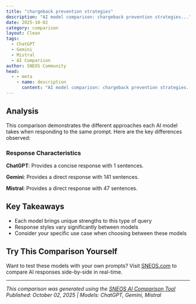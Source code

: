 ```yaml
---
title: "chargeback prevention strategies"
description: "AI model comparison: chargeback prevention strategies..."
date: 2025-10-02
category: comparison
layout: Clean
tags:
  - ChatGPT
  - Gemini
  - Mistral
  - AI Comparison
author: SNEOS Community
head:
  - - meta
    - name: description
      content: "AI model comparison: chargeback prevention strategies..."
---
```


<ChatComparison
  title="chargeback prevention strategies"
  prompt="chargeback prevention strategies"
  :responses='{"ChatGPT": "Chargebacks can be a significant challenge for businesses, especially in the e-commerce space. Implementing effective chargeback prevention strategies can help reduce their occurrence and mitigate financial loss. Here are several strategies you can consider:\n\n### 1. **Clear Transaction Details**\n - **Descriptive Statements**: Ensure that the customer&#x27;s credit card statement clearly shows your business name, product name, and other relevant details to help avoid confusion.\n - **Order Confirmation Emails**: Send detailed order confirmations that include product descriptions, prices, and return policies.\n\n### 2. **Transparent Policies**\n - **Clear Return and Refund Policy**: Make sure your return and refund policies are easy to understand and accessible. Communicate them at the point of sale.\n - **Shipping Information**: Clearly communicate shipping times and costs and provide tracking information.\n\n### 3. **Customer Support**\n - **Responsive Customer Service**: Provide prompt and effective customer support. Quick resolutions to customer complaints can prevent chargebacks before they happen.\n - **Multiple Contact Channels**: Offer various channels for customer support (phone, chat, email) for increased accessibility.\n\n### 4. **Fraud Prevention Measures**\n - **Address Verification System (AVS)**: Use AVS to verify that the billing address entered by the customer matches the address on file with the credit card issuer.\n - **Card Verification Value (CVV)**: Always ask for the CVV during transactions to enhance security.\n - **3D Secure**: Implement 3D Secure authentication to add an additional layer of security to online transactions.\n\n### 5. **Monitoring and Analytics**\n - **Track Chargeback Reasons**: Analyze chargeback data to identify common reasons behind them and address specific issues.\n - **Fraud Detection Tools**: Use advanced fraud detection tools and analytics to identify and block potentially fraudulent transactions before they are processed.\n\n### 6. **Educating Customers**\n - **Informative Content**: Provide guides and FAQs on how to make purchases, track orders, and handle returns effectively.\n - **Preemptive Communication**: Communicate proactively with customers, especially if there are delays or issues with their orders.\n\n### 7. **Dispute Resolution Process**\n - **Friendly Dispute Resolution**: Create a streamlined process for customers to resolve disputes directly with your business before they escalate to chargebacks.\n - **Documentation**: Keep thorough records that can help you respond effectively to any chargeback claims.\n\n### 8. **Regular Training and Updates**\n - **Staff Training**: Regularly train your staff on chargebacks and how to prevent them, emphasizing customer service techniques.\n - **Stay Informed**: Keep up-to-date with industry trends and emerging threats related to chargebacks.\n\n### 9. **Limit Billing Descriptor Confusion**\n - **Customized Descriptors**: If possible, customize billing descriptors so that they are easily identifiable by customers, reducing confusion.\n\n### 10. **Utilize Payment Gateways Wisely**\n - **Choose Trusted Payment Processors**: Work with reliable payment gateways that offer built-in fraud protection and chargeback management tools.\n\nImplementing these strategies requires a proactive approach, and the specific combination of strategies will depend on your business model and customer base. Regularly reviewing and adjusting your approach will help you stay ahead of chargeback challenges.", "Gemini": "Chargebacks are a serious problem for businesses, eating into profits and damaging your reputation. Implementing a robust chargeback prevention strategy is crucial for long-term success. Here\u0027s a comprehensive breakdown of strategies, broken down into categories:\n\n**I. Before the Transaction (Proactive Prevention):**\n\n* **A. Customer Clarity and Transparency:**\n\n * **1. Detailed Product Descriptions:** Provide accurate, thorough, and easy-to-understand descriptions of products and services, including sizes, materials, colors, features, and limitations. Use high-quality images and videos.\n * **2. Shipping Information:** Clearly state shipping costs, delivery times, and shipping policies *before* the customer completes the purchase. Offer tracking information.\n * **3. Return and Refund Policies:** Display your return and refund policies prominently on your website, in the shopping cart, and in order confirmation emails. Make them easy to understand and access. Be generous and flexible where possible.\n * **4. Terms and Conditions:** Ensure your Terms and Conditions are readily available and outline all relevant rules, regulations, and disclaimers. Consider requiring customers to actively agree to them before checkout (e.g., a checkbox).\n * **5. Contact Information:** Make it easy for customers to contact you with questions or concerns *before* they place an order. Provide phone numbers, email addresses, and ideally, live chat support.\n * **6. Pricing Transparency:** Clearly display all costs associated with the purchase, including taxes, shipping, and any other fees, *before* the customer reaches the final checkout stage. Avoid hidden fees.\n * **7. Order Confirmation:** Send detailed order confirmation emails immediately after the purchase. Include all relevant details: item description, quantity, price, shipping address, billing address, shipping method, estimated delivery date, order total, and contact information.\n\n* **B. Fraud Prevention Measures:**\n\n * **1. Address Verification System (AVS):** AVS verifies the billing address provided by the customer matches the address on file with the credit card issuer. This helps prevent card-not-present fraud.\n * **2. Card Verification Value (CVV):** CVV is the three- or four-digit security code on the back of the credit card. Requiring CVV entry helps verify that the customer has physical possession of the card.\n * **3. 3D Secure Authentication (e.g., Verified by Visa, Mastercard SecureCode):** Adds an extra layer of security by requiring the customer to authenticate their identity with the card issuer (usually through a password or one-time code).\n * **4. IP Address Geolocation:** Track the customer\u0027s IP address to identify suspicious locations or patterns (e.g., orders from high-risk countries).\n * **5. Transaction Velocity Checks:** Monitor the number of transactions placed by the same customer or from the same IP address within a short period. Unusually high velocity can indicate fraud.\n * **6. Device Fingerprinting:** Identify devices used to make purchases. If a device has been used in fraudulent transactions before, it can be flagged.\n * **7. Blacklists:** Maintain blacklists of suspicious email addresses, IP addresses, and credit card numbers.\n * **8. Fraud Scoring Systems:** Implement a fraud scoring system that assigns a risk score to each transaction based on various factors. Set thresholds for automatic review or rejection of high-risk transactions.\n * **9. Manual Review:** Review high-risk transactions manually to verify their legitimacy. Contact the customer to confirm order details.\n\n* **C. Payment Gateway and Processor Selection:**\n\n * **1. Choose a Reputable Provider:** Select a payment gateway and processor with strong security measures and fraud prevention capabilities.\n * **2. Chargeback Management Tools:** Opt for a provider that offers tools and support for managing chargebacks, including early warning systems and dispute resolution assistance.\n * **3. PCI DSS Compliance:** Ensure that your payment gateway and processor are PCI DSS compliant. This standard ensures that cardholder data is handled securely.\n\n* **D. Customer Service Excellence:**\n\n * **1. Prompt and Helpful Responses:** Train your customer service team to respond promptly and helpfully to customer inquiries.\n * **2. Empathy and Understanding:** Encourage your team to show empathy and understanding when dealing with customer complaints.\n * **3. Proactive Communication:** Reach out to customers proactively if there are any issues with their order (e.g., delays in shipping, out-of-stock items).\n\n**II. During the Transaction:**\n\n* **A. Clear and Accurate Transaction Descriptors:**\n\n * **1. Use a Recognizable Descriptor:** Ensure that the name that appears on the customer\u0027s credit card statement is easily recognizable and matches your business name. Avoid abbreviations or generic terms.\n * **2. Include Contact Information:** Consider including your phone number or website address in the transaction descriptor so customers can easily identify the transaction and contact you if they have questions.\n\n* **B. Secure Checkout Process:**\n\n * **1. SSL Certificate:** Use an SSL certificate to encrypt sensitive data transmitted during the checkout process. Look for the padlock icon in the browser\u0027s address bar.\n * **2. Secure Payment Forms:** Ensure that payment forms are hosted on a secure server and comply with PCI DSS standards.\n\n* **C. Authorize Only the Correct Amount:** Only authorize the exact amount of the purchase. Avoid pre-authorizing higher amounts or making incremental charges without customer consent.\n\n**III. After the Transaction (Reactive Prevention \u0026 Management):**\n\n* **A. Order Fulfillment and Shipping:**\n\n * **1. Timely Shipping:** Ship orders promptly and within the promised delivery timeframe.\n * **2. Accurate Order Fulfillment:** Ensure that the correct items are shipped to the correct address. Double-check orders before shipping.\n * **3. Proper Packaging:** Package items securely to prevent damage during shipping.\n * **4. Shipping Insurance:** Consider purchasing shipping insurance for high-value items.\n * **5. Tracking Information:** Provide customers with tracking information so they can monitor the status of their shipment.\n * **6. Delivery Confirmation:** Require a signature upon delivery to confirm that the customer received the package.\n\n* **B. Early Chargeback Alerts (Pre-Arbitration):**\n\n * **1. Chargeback Alert Services:** Subscribe to chargeback alert services (e.g., Ethoca, Verifi CDRN) that notify you of potential chargebacks *before* they are officially filed. This gives you the opportunity to resolve the issue with the customer and prevent the chargeback from occurring.\n\n* **C. Chargeback Dispute Resolution:**\n\n * **1. Gather Evidence:** If a chargeback is filed, gather all relevant evidence to support your case, including order confirmations, shipping records, customer communications, and website policies.\n * **2. Respond Promptly:** Respond to the chargeback dispute within the timeframe specified by the payment processor.\n * **3. Present a Compelling Case:** Present a clear and concise case to the payment processor, highlighting why the chargeback is invalid.\n * **4. Document Everything:** Keep detailed records of all chargeback disputes and their outcomes.\n\n* **D. Analyzing Chargeback Data and Identifying Trends:**\n\n * **1. Track Chargeback Reasons:** Track the reasons why chargebacks are being filed.\n * **2. Identify Patterns:** Look for patterns in chargeback data to identify specific products, services, or customer segments that are generating a disproportionate number of chargebacks.\n * **3. Implement Corrective Actions:** Use the insights gained from chargeback analysis to implement corrective actions to prevent future chargebacks. This may involve updating product descriptions, improving customer service, or tightening fraud prevention measures.\n\n* **E. Continuous Improvement:**\n\n * **1. Stay Informed:** Stay up-to-date on the latest chargeback prevention strategies and fraud trends.\n * **2. Monitor and Evaluate:** Continuously monitor and evaluate your chargeback prevention efforts to identify areas for improvement.\n * **3. Adapt and Adjust:** Be prepared to adapt and adjust your chargeback prevention strategy as needed to address evolving threats and challenges.\n\n**Key Considerations for Specific Industries:**\n\n* **Subscription Services:** Ensure clear billing practices, easy cancellation options, and renewal notifications.\n* **Travel and Hospitality:** Provide detailed booking confirmations, flexible cancellation policies, and clear descriptions of accommodations and services.\n* **Digital Goods:** Deliver digital goods immediately and provide clear instructions for accessing and using them.\n\n**In Summary:**\n\nA comprehensive chargeback prevention strategy requires a multi-faceted approach that addresses all stages of the customer journey, from pre-purchase information to post-sale support. By implementing the strategies outlined above, you can significantly reduce your chargeback rate, protect your revenue, and maintain a positive reputation. Remember that proactively preventing chargebacks is far more cost-effective than disputing them after they occur.\n", "Mistral": "Chargeback prevention is crucial for businesses to minimize financial losses and maintain customer trust. Here are some effective strategies to prevent chargebacks:\n\n1. **Clear and Accurate Descriptions**:\n - Ensure that product descriptions are accurate and detailed.\n - Use clear, high-quality images and videos to showcase products.\n\n2. **Transparent Pricing**:\n - Clearly display all costs, including taxes, shipping, and any additional fees.\n - Avoid hidden charges that can surprise customers.\n\n3. **Easy-to-Understand Return Policies**:\n - Make your return policy easily accessible and understandable.\n - Offer hassle-free returns to reduce the likelihood of chargebacks.\n\n4. **Secure Payment Processing**:\n - Use secure payment gateways and ensure compliance with PCI DSS (Payment Card Industry Data Security Standard).\n - Implement fraud detection tools to identify and prevent fraudulent transactions.\n\n5. **Customer Service Excellence**:\n - Provide excellent customer service to address any issues promptly.\n - Offer multiple channels for customer support, such as email, phone, and live chat.\n\n6. **Order Confirmation and Tracking**:\n - Send order confirmation emails immediately after purchase.\n - Provide real-time tracking information to keep customers informed about their order status.\n\n7. **Clear Billing Descriptors**:\n - Use recognizable billing descriptors that match your business name.\n - Include a customer service phone number in the descriptor to help customers identify the charge.\n\n8. **Educate Customers**:\n - Educate customers about the chargeback process and the consequences of filing a chargeback.\n - Encourage customers to contact your support team before initiating a chargeback.\n\n9. **Monitor and Analyze Chargebacks**:\n - Regularly monitor chargeback reasons and patterns.\n - Analyze data to identify trends and areas for improvement.\n\n10. **Implement a Chargeback Alert System**:\n - Use chargeback alert services to notify you of potential chargebacks before they are processed.\n - Respond quickly to alerts to resolve issues before they escalate.\n\n11. **Use 3D Secure Authentication**:\n - Implement 3D Secure (e.g., Verified by Visa, Mastercard SecureCode) to add an extra layer of security during the checkout process.\n\n12. **Offer Multiple Payment Options**:\n - Provide a variety of payment methods to cater to different customer preferences.\n - Ensure that all payment options are secure and reliable.\n\n13. **Regularly Update Your Website**:\n - Keep your website up-to-date with the latest security measures and user-friendly features.\n - Ensure that your website is mobile-friendly and easy to navigate.\n\n14. **Train Your Staff**:\n - Train your staff on best practices for handling customer complaints and disputes.\n - Ensure that your team is knowledgeable about your products, services, and policies.\n\n15. **Use Address Verification Service (AVS)**:\n - Implement AVS to verify the billing address provided by the customer against the address on file with the card issuer.\n\nBy implementing these strategies, you can significantly reduce the risk of chargebacks and improve overall customer satisfaction."}' 
  published-date="11:57"
/>

## Analysis

This comparison demonstrates the different approaches each AI model takes when responding to the same prompt. Here are the key differences observed:

### Response Characteristics

**ChatGPT**: Provides a concise response with 1 sentences. 

**Gemini**: Provides a direct response with 141 sentences. 

**Mistral**: Provides a direct response with 47 sentences. 

## Key Takeaways

- Each model brings unique strengths to this type of query
- Response styles vary significantly between models
- Consider your specific use case when choosing between these models

## Try This Comparison Yourself

Want to test these models with your own prompts? Visit [SNEOS.com](https://sneos.com) to compare AI responses side-by-side in real-time.

---

*This comparison was generated using the [SNEOS AI Comparison Tool](https://sneos.com)*
*Published: October 02, 2025 | Models: ChatGPT, Gemini, Mistral*
